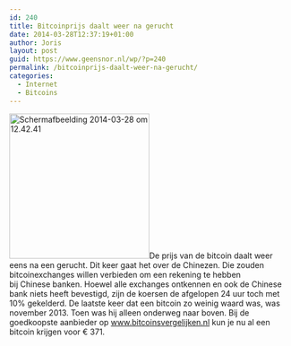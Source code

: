 ```yaml
---
id: 240
title: Bitcoinprijs daalt weer na gerucht
date: 2014-03-28T12:37:19+01:00
author: Joris
layout: post
guid: https://www.geensnor.nl/wp/?p=240
permalink: /bitcoinprijs-daalt-weer-na-gerucht/
categories:
  - Internet
  - Bitcoins
---
```

[<img class="size-full wp-image-244 alignleft" alt="Schermafbeelding 2014-03-28 om 12.42.41" src="https://www.geensnor.nl/wp/wp-content/uploads/2014/03/Schermafbeelding-2014-03-28-om-12.42.41.png" width="250" height="259" />](https://www.geensnor.nl/wp/wp-content/uploads/2014/03/Schermafbeelding-2014-03-28-om-12.42.41.png)De prijs van de bitcoin daalt weer eens na een gerucht. Dit keer gaat het over de Chinezen. Die zouden bitcoinexchanges willen verbieden om een rekening te hebben bij Chinese banken. Hoewel alle exchanges ontkennen en ook de Chinese bank niets heeft bevestigd, zijn de koersen de afgelopen 24 uur toch met 10% gekelderd. De laatste keer dat een bitcoin zo weinig waard was, was november 2013. Toen was hij alleen onderweg naar boven. Bij de goedkoopste aanbieder op <a title="bitcoinsvergelijken.nl" href="https://www.bitcoinsvergelijken.nl" target="_blank">www.bitcoinsvergelijken.nl</a> kun je nu al een bitcoin krijgen voor € 371.